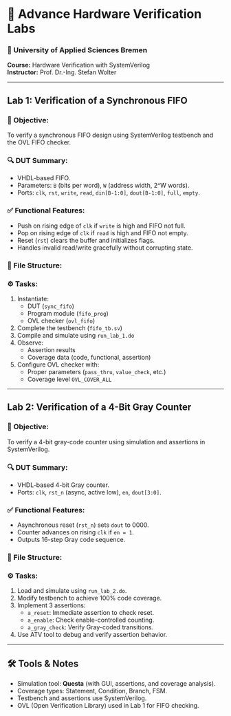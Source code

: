 # 🧪 Advance Hardware Verification Labs

### 🔧 University of Applied Sciences Bremen  
**Course:** Hardware Verification with SystemVerilog  
**Instructor:** Prof. Dr.-Ing. Stefan Wolter

---

## Lab 1: Verification of a Synchronous FIFO

### 📌 Objective:
To verify a synchronous FIFO design using SystemVerilog testbench and the OVL FIFO checker.

### 🔍 DUT Summary:
- VHDL-based FIFO.
- Parameters: `B` (bits per word), `W` (address width, 2^W words).
- Ports: `clk`, `rst`, `write`, `read`, `din[B-1:0]`, `dout[B-1:0]`, `full`, `empty`.

### ✅ Functional Features:
- Push on rising edge of `clk` if `write` is high and FIFO not full.
- Pop on rising edge of `clk` if `read` is high and FIFO not empty.
- Reset (`rst`) clears the buffer and initializes flags.
- Handles invalid read/write gracefully without corrupting state.

### 📁 File Structure:


### ⚙️ Tasks:
1. Instantiate:
   - DUT (`sync_fifo`)
   - Program module (`fifo_prog`)
   - OVL checker (`ovl_fifo`)
2. Complete the testbench (`fifo_tb.sv`)
3. Compile and simulate using `run_lab_1.do`
4. Observe:
   - Assertion results
   - Coverage data (code, functional, assertion)
5. Configure OVL checker with:
   - Proper parameters (`pass_thru`, `value_check`, etc.)
   - Coverage level `OVL_COVER_ALL`

---

## Lab 2: Verification of a 4-Bit Gray Counter

### 📌 Objective:
To verify a 4-bit gray-code counter using simulation and assertions in SystemVerilog.

### 🔍 DUT Summary:
- VHDL-based 4-bit Gray counter.
- Ports: `clk`, `rst_n` (async, active low), `en`, `dout[3:0]`.

### ✅ Functional Features:
- Asynchronous reset (`rst_n`) sets `dout` to 0000.
- Counter advances on rising `clk` if `en = 1`.
- Outputs 16-step Gray code sequence.

### 📁 File Structure:


### ⚙️ Tasks:
1. Load and simulate using `run_lab_2.do`.
2. Modify testbench to achieve 100% code coverage.
3. Implement 3 assertions:
   - `a_reset`: Immediate assertion to check reset.
   - `a_enable`: Check enable-controlled counting.
   - `a_gray_check`: Verify Gray-coded transitions.
4. Use ATV tool to debug and verify assertion behavior.

---

## 🛠 Tools & Notes

- Simulation tool: **Questa** (with GUI, assertions, and coverage analysis).
- Coverage types: Statement, Condition, Branch, FSM.
- Testbench and assertions use SystemVerilog.
- OVL (Open Verification Library) used in Lab 1 for FIFO checking.
